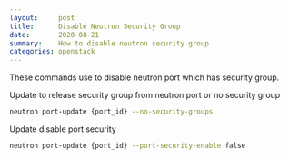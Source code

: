 ```yaml
---
layout:     post
title:      Disable Neutron Security Group 
date:       2020-08-21
summary:    How to disable neutron security group 
categories: openstack
---
```


These commands use to disable neutron port which has security group. 

Update to release security group from neutron port or no security group
```bash
neutron port-update {port_id} --no-security-groups
```

Update disable port security
```bash
neutron port-update {port_id} --port-security-enable false
```